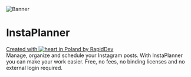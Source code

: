 ![Banner](https://raw.githubusercontent.com/rapiddev/InstaPlanner/master/media/img/instaplanner-banner.jpg)
# InstaPlanner
[Created with ![heart](http://i.imgur.com/oXJmdtz.gif) in Poland by RapidDev](https://rdev.cc/)<br />
Manage, organize and schedule your Instagram posts. With InstaPlanner you can make your work easier. Free, no fees, no binding licenses and no external login required.
